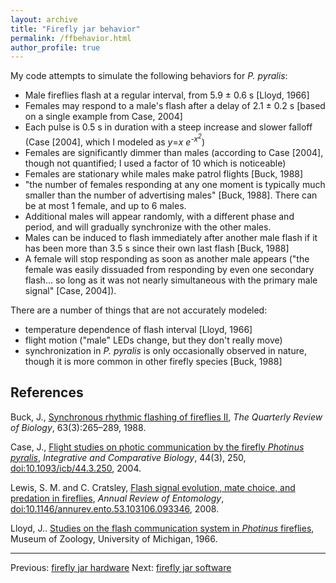 ```yaml
---
layout: archive
title: "Firefly jar behavior"
permalink: /ffbehavior.html
author_profile: true
---
```

My code attempts to simulate the following behaviors for <i>P. pyralis</i>:

* Male fireflies flash at a regular interval, from 5.9 ± 0.6 s [Lloyd, 1966] 
* Females may respond to a male's flash after a delay of 2.1 ± 0.2 s [based on a single example from Case, 2004] 
* Each pulse is 0.5 s in duration with a steep increase and slower
  falloff (Case [2004], which I modeled as <i>y</i>=<i>x e<sup>-x<sup><font size="-2">2</font></sup></sup></i>)
* Females are significantly dimmer than males (according to Case
  [2004], though not quantified; I used a factor of 10 which is noticeable)
* Females are stationary while males make patrol flights [Buck, 1988] 
* "the number of females responding at any one moment is typically
  much smaller than the number of advertising males" [Buck, 1988].
  There can be at most 1 female, and up to 6 males.
* Additional males will appear randomly, with a different phase
  and period, and will gradually synchronize with the other males.
* Males can be induced to flash immediately after another male flash if it has been more than 3.5 s since their own last flash [Buck, 1988] 
* A female will stop responding as soon as another male appears ("the female was easily dissuaded from responding by even one secondary flash... so long as it was not nearly simultaneous with the primary male signal" [Case, 2004]).

There are a number of things that are not accurately modeled:

* temperature dependence of flash interval [Lloyd, 1966] 
* flight motion ("male" LEDs change, but they don't really move)
* synchronization in _P. pyralis_ is only occasionally observed in nature, though it is more common in other firefly species [Buck, 1988] 


References
----------

Buck, J., <a href="http://www.jstor.org/pss/2830425">Synchronous rhythmic flashing of fireflies II</a>, <i>The Quarterly Review of Biology</i>, 63(3):265–289, 1988.

Case, J., <a href="http://icb.oxfordjournals.org/cgi/content/abstract/44/3/250">Flight studies on photic communication by the firefly
<i>Photinus pyralis</i></a>, <i>Integrative and Comparative Biology</i>, 44(3), 250,
<a href="http://dx.doi.org/10.1093/icb/44.3.250">doi:10.1093/icb/44.3.250</a>, 2004.

Lewis, S. M. and C. Cratsley, <a href="http://ase.tufts.edu/biology/labs/lewis/publications.html">Flash signal evolution, mate choice, and
predation in fireflies</a>, <i>Annual Review of Entomology</i>, <a href="http://dx.doi.org/10.1146/annurev.ento.53.103106.093346">doi:10.1146/annurev.ento.53.103106.093346</a>, 2008.

Lloyd, J.. <a href="http://deepblue.lib.umich.edu/handle/2027.42/56374">Studies on the flash communication system in <i>Photinus</i> fireflies</a>,
Museum of Zoology, University of Michigan, 1966.

---

Previous: [firefly jar hardware](ffhardware.html)
Next: [firefly jar software](ffsoftware.html)
